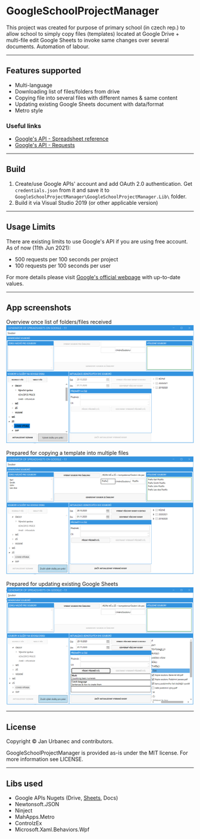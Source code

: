 # GoogleSchoolProjectManager

This project was created for purpose of primary school (in czech rep.) to allow school to simply copy files (templates) located at Google Drive + multi-file edit Google Sheets to invoke same changes over several documents. Automation of labour.

----

## Features supported

- Multi-language
- Downloading list of files/folders from drive
- Copying file into several files with different names & same content
- Updating existing Google Sheets document with data/format
- Metro style

### Useful links

- [Google's API - Spreadsheet reference](https://developers.google.com/sheets/api/reference/rest/v4/spreadsheets/batchUpdate)
- [Google's API - Requests](https://developers.google.com/sheets/api/reference/rest/v4/spreadsheets/request)

----

## Build

1. Create/use Google APIs' account and add OAuth 2.0 authentication. Get `credentials.json` from it and save it to `GoogleSchoolProjectManager\GoogleSchoolProjectManager.Lib\` folder.
2. Build it via Visual Studio 2019 (or other applicable version)

----

## Usage Limits

There are existing limits to use Google's API if you are using free account. As of now (11th Jun 2021):

- 500 requests per 100 seconds per project
- 100 requests per 100 seconds per user

For more details please visit [Google's official webpage](https://developers.google.com/sheets/api/limits) with up-to-date values.

----

## App screenshots

Overview once list of folders/files received
![appScreenshot_Overview](docs/readme/img/MainWindow_unselectedFolder.PNG)

Prepared for copying a template into multiple files
![appScreenshot_copyTemplate](docs/readme/img/MainWindow_prepareForTemplateCopy.PNG)

Prepared for updating existing Google Sheets
![appScreenshot_copyTemplate](docs/readme/img/MainWindow_prepareForUpdateDocuments.PNG)

----

## License

Copyright © Jan Urbanec and contributors.

GoogleSchoolProjectManager is provided as-is under the MIT license. For more information see LICENSE.

----

## Libs used

- Google APIs Nugets (Drive, [Sheets](https://www.nuget.org/packages/Google.Apis.Sheets.v4/), Docs)
- Newtonsoft.JSON
- Ninject
- MahApps.Metro
- ControlzEx
- Microsoft.Xaml.Behaviors.Wpf
